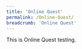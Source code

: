```yaml
---
title: 'Online Quest'
permalink: /Online-Quest/
breadcrumb: 'Online Quest'
---
```


<div>
This is Online Quest testing.
</div>
